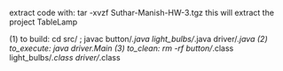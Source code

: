 extract code with: tar -xvzf Suthar-Manish-HW-3.tgz
	this will extract the project TableLamp


(1) to build:   cd src/ ; javac button/*.java light_bulbs/*.java driver/*.java
(2) to_execute: java driver.Main
(3) to_clean:   rm -rf button/*.class light_bulbs/*.class driver/*.class